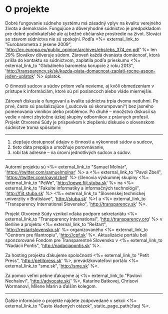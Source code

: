 # O projekte

Dobré fungovanie súdneho systému má zásadný vplyv na kvalitu verejného života
a demokracie. Fungujúce a dôveryhodné súdnictvo je predpokladom pre dobré
podnikateľské ale aj bežné občianske prostredie na život. Slováci so stavom
súdnictva nie sú spokojní. Podľa <%= external_link_to "Eurobarometra z jesene 2009", 'http://ec.europa.eu/public_opinion/archives/ebs/ebs_374_en.pdf' %> 
len 29% Slovákov dôveruje súdom. Zároveň každá dvanásta domácnosť, ktorá
prišla do kontaktu so súdnictvom, zaplatila podľa prieskumu
<%= external_link_to "Globálneho barometra korupcie z roku 2013", 'http://transparency.sk/sk/kazda-piata-domacnost-zaplati-rocne-aspon-jeden-uplatok' %>
úplatok. 

O činnosti sudcov a súdov pritom veľa nevieme, aj kvôli obmedzeniam v prístupe
k informáciám, ktoré sú pri poslancoch alebo vláde miernejšie.  

Zároveň diskusie o fungovaní a kvalite súdnictva trpia dvoma neduhmi. Po prvé,
často sú paušalizujúce („sudcovia sú skorumpovaní“) bez jasného pomenovania
vinníkov alebo problémov. Po druhé &ndash; množstvo diskusií sa vedie v rámci
zbytočne úzkej skupiny odborníkov z právnych profesií. Projekt Otvorené Súdy
je príspevkom k zlepšeniu diskusie o slovenskom súdnictve troma spôsobmi:

<hr/>

1. zlepšuje dostupnosť údajov o činnosti a výkonnosti súdov a sudcov, 
2. tieto dáta prepája a umožňuje porovnávanie,
3. robí tak adresne – na úrovni jednotlivých sudcov a súdov.

<hr/>

Autormi projektu sú
<%= external_link_to "Samuel Molnár", 'https://twitter.com/samuelmolnar' %> a
<%= external_link_to "Pavol Zbell", 'https://twitter.com/pavolzbell' %>
(členovia výskumnej skupiny <%= external_link_to "PeWe", 'http://pewe.fiit.stuba.sk' %> na
<%= external_link_to "Fakulte informatiky a informačných technológií", 'http://fiit.stuba.sk' %>
<%= external_link_to "Slovenskej technickej univerzity v Bratislave", 'http://stuba.sk' %>) a
<%= external_link_to "Transparency International Slovensko", 'http://transparency.sk' %>.

Projekt Otvorené Súdy vznikol vďaka podpore sekretariátu
<%= external_link_to "Transparency International", 'http://transparency.org' %>
v Berlíne a projektu <%= external_link_to "Reštart", 'http://restartslovensko.sk' %>
organizovaného <%= external_link_to "Centrom pre filantropiu", 'http://cpf.sk' %>.
Aktualizácie portálu boli sponzorované Fondom pre Transparentné Slovensko
v <%= external_link_to "Nadácii Pontis", 'http://nadaciapontis.sk' %>.

Za hosting projektu ďakujeme spoločnosti
<%= external_link_to "Petit Press", 'http://petitpress.sk' %>,
prevádzkovateľovi portálu <%= external_link_to "sme.sk", 'http://sme.sk' %>.

Za pomoc veľmi pekne ďakujeme aj
<%= external_link_to "Pavlovi Nechalovi", 'http://advocate.sk/' %>,
Kataríne Batkovej, Chrisovi Wormanovi, Milene Marin a ďalším kolegom.

<hr/>

Ďalšie informácie o projekte nájdete zodpovedané v sekcii
<%= external_link_to "Často kladených otázok", static_page_path(:faq) %>.
